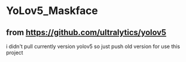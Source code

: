 # YoLov5_Maskface


## from https://github.com/ultralytics/yolov5 

i didn't pull currently version yolov5 so just push old version for use this project 
